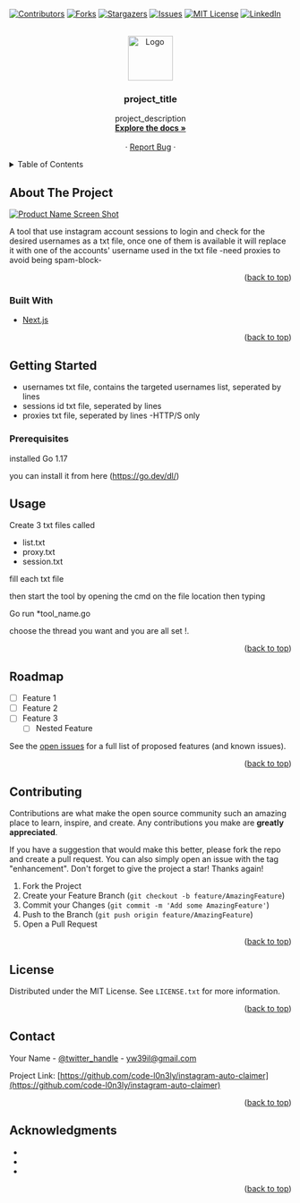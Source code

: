 <div id="top"></div>
<!--
*** Thanks for checking out the Best-README-Template. If you have a suggestion
*** that would make this better, please fork the repo and create a pull request
*** or simply open an issue with the tag "enhancement".
*** Don't forget to give the project a star!
*** Thanks again! Now go create something AMAZING! :D
-->



<!-- PROJECT SHIELDS -->
<!--
*** I'm using markdown "reference style" links for readability.
*** Reference links are enclosed in brackets [ ] instead of parentheses ( ).
*** See the bottom of this document for the declaration of the reference variables
*** for contributors-url, forks-url, etc. This is an optional, concise syntax you may use.
*** https://www.markdownguide.org/basic-syntax/#reference-style-links
-->
[![Contributors][contributors-shield]][contributors-url]
[![Forks][forks-shield]][forks-url]
[![Stargazers][stars-shield]][stars-url]
[![Issues][issues-shield]][issues-url]
[![MIT License][license-shield]][license-url]
[![LinkedIn][linkedin-shield]][linkedin-url]



<!-- PROJECT LOGO -->
<br />
<div align="center">
  <a href="https://github.com/code-l0n3ly/instagram-auto-claimer">
    <img src="images/logo.png" alt="Logo" width="80" height="80">
  </a>

<h3 align="center">project_title</h3>

  <p align="center">
    project_description
    <br />
    <a href="https://github.com/code-l0n3ly/instagram-auto-claimer"><strong>Explore the docs »</strong></a>
    <br />
    <br />
    ·
    <a href="https://github.com/code-l0n3ly/instagram-auto-claimer/issues">Report Bug</a>
    ·
  </p>
</div>



<!-- TABLE OF CONTENTS -->
<details>
  <summary>Table of Contents</summary>
  <ol>
    <li>
      <a href="#about-the-project">About The Project</a>
      <ul>
        <li><a href="#built-with">Built With</a></li>
      </ul>
    </li>
    <li>
      <a href="#getting-started">Getting Started</a>
      <ul>
        <li><a href="#prerequisites">Prerequisites</a></li>
        <li><a href="#installation">Installation</a></li>
      </ul>
    </li>
    <li><a href="#usage">Usage</a></li>
    <li><a href="#roadmap">Roadmap</a></li>
    <li><a href="#contributing">Contributing</a></li>
    <li><a href="#license">License</a></li>
    <li><a href="#contact">Contact</a></li>
    <li><a href="#acknowledgments">Acknowledgments</a></li>
  </ol>
</details>



<!-- ABOUT THE PROJECT -->
## About The Project

[![Product Name Screen Shot][product-screenshot]](https://example.com)

A tool that use instagram account sessions to login and check for the desired usernames as a txt file, once one of them is available it will replace it with one of the accounts' username used in the txt file -need proxies to avoid being spam-block- 
<p align="right">(<a href="#top">back to top</a>)</p>



### Built With

* [Next.js](https://go.dev/)


<p align="right">(<a href="#top">back to top</a>)</p>



<!-- GETTING STARTED -->
## Getting Started

* usernames txt file, contains the targeted usernames list, seperated by lines
* sessions id txt file, seperated by lines
* proxies txt file, seperated by lines -HTTP/S only

### Prerequisites

installed Go 1.17 

you can install it from here (https://go.dev/dl/)
<!--
### Installation

1. Get a free API Key at [https://example.com](https://example.com)
2. Clone the repo
   ```sh
   git clone https://github.com/code-l0n3ly/instagram-auto-claimer.git
   ```
3. Install NPM packages
   ```sh
   npm install
   ```
4. Enter your API in `config.js`
   ```js
   const API_KEY = 'ENTER YOUR API';
   ```

<p align="right">(<a href="#top">back to top</a>)</p>


-->
<!-- USAGE EXAMPLES -->
## Usage

Create 3 txt files called

* list.txt
* proxy.txt
* session.txt

fill each txt file 

then start the tool by opening the cmd on the file location then typing

Go run *tool_name.go

choose the thread you want and you are all set !.

<p align="right">(<a href="#top">back to top</a>)</p>



<!-- ROADMAP -->
## Roadmap

- [ ] Feature 1
- [ ] Feature 2
- [ ] Feature 3
    - [ ] Nested Feature

See the [open issues](https://github.com/code-l0n3ly/instagram-auto-claimer/issues) for a full list of proposed features (and known issues).

<p align="right">(<a href="#top">back to top</a>)</p>



<!-- CONTRIBUTING -->
## Contributing

Contributions are what make the open source community such an amazing place to learn, inspire, and create. Any contributions you make are **greatly appreciated**.

If you have a suggestion that would make this better, please fork the repo and create a pull request. You can also simply open an issue with the tag "enhancement".
Don't forget to give the project a star! Thanks again!

1. Fork the Project
2. Create your Feature Branch (`git checkout -b feature/AmazingFeature`)
3. Commit your Changes (`git commit -m 'Add some AmazingFeature'`)
4. Push to the Branch (`git push origin feature/AmazingFeature`)
5. Open a Pull Request

<p align="right">(<a href="#top">back to top</a>)</p>



<!-- LICENSE -->
## License

Distributed under the MIT License. See `LICENSE.txt` for more information.

<p align="right">(<a href="#top">back to top</a>)</p>



<!-- CONTACT -->
## Contact

Your Name - [@twitter_handle](https://twitter.com/l0n3lycoding) - yw39il@gmail.com

Project Link: [https://github.com/code-l0n3ly/instagram-auto-claimer](https://github.com/code-l0n3ly/instagram-auto-claimer)

<p align="right">(<a href="#top">back to top</a>)</p>



<!-- ACKNOWLEDGMENTS -->
## Acknowledgments

* []()
* []()
* []()

<p align="right">(<a href="#top">back to top</a>)</p>



<!-- MARKDOWN LINKS & IMAGES -->
<!-- https://www.markdownguide.org/basic-syntax/#reference-style-links -->
[contributors-shield]: https://img.shields.io/github/contributors/code-l0n3ly/instagram-auto-claimer.svg?style=for-the-badge
[contributors-url]: https://github.com/code-l0n3ly/instagram-auto-claimer/graphs/contributors
[forks-shield]: https://img.shields.io/github/forks/code-l0n3ly/instagram-auto-claimer.svg?style=for-the-badge
[forks-url]: https://github.com/code-l0n3ly/instagram-auto-claimer/network/members
[stars-shield]: https://img.shields.io/github/stars/code-l0n3ly/instagram-auto-claimer.svg?style=for-the-badge
[stars-url]: https://github.com/code-l0n3ly/instagram-auto-claimer/stargazers
[issues-shield]: https://img.shields.io/github/issues/code-l0n3ly/instagram-auto-claimer.svg?style=for-the-badge
[issues-url]: https://github.com/code-l0n3ly/instagram-auto-claimer/issues
[license-shield]: https://img.shields.io/github/license/code-l0n3ly/instagram-auto-claimer.svg?style=for-the-badge
[license-url]: https://github.com/code-l0n3ly/instagram-auto-claimer/blob/master/LICENSE.txt
[linkedin-shield]: https://img.shields.io/badge/-LinkedIn-black.svg?style=for-the-badge&logo=linkedin&colorB=555
[linkedin-url]: https://linkedin.com/in/yousef-almutairi-aa5b25204
[product-screenshot]: images/screenshot.png
